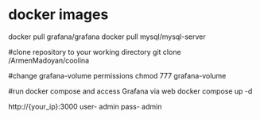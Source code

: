 # docker images
docker pull grafana/grafana
docker pull mysql/mysql-server

#clone repository to your working directory
git clone /ArmenMadoyan/coolina

#change grafana-volume permissions
chmod 777 grafana-volume

#run docker compose and access Grafana via web
docker compose up -d

http://{your_ip}:3000
user- admin
pass- admin
